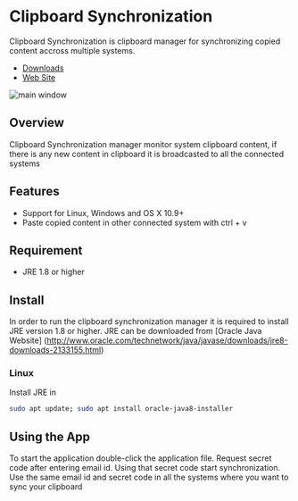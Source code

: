 # Clipboard Synchronization

Clipboard Synchronization is clipboard manager for synchronizing copied content accross multiple systems.
- [Downloads](https://github.com/vishrantgupta/sync-clipboard/blob/master/ClipboardSync.jar)
- [Web Site](http://vishrantgupta.info/)

![main window](https://github.com/vishrantgupta/sync-clipboard/blob/master/clipboard_sync.png)

## Overview

Clipboard Synchronization manager monitor system clipboard content, if there is any new content in clipboard it is broadcasted to all the connected systems

## Features

* Support for Linux, Windows and OS X 10.9+
* Paste copied content in other connected system with ctrl + v

## Requirement

* JRE 1.8 or higher

## Install

In order to run the clipboard synchronization manager it is required to install JRE version 1.8 or higher.
JRE can be downloaded from [Oracle Java Website] (http://www.oracle.com/technetwork/java/javase/downloads/jre8-downloads-2133155.html)

### Linux

Install JRE in 

```bash
sudo apt update; sudo apt install oracle-java8-installer
```

## Using the App

To start the application double-click the application file. Request secret code after entering email id. Using that secret code start synchronization. Use the same email id and secret code in all the systems where you want to sync your clipboard


